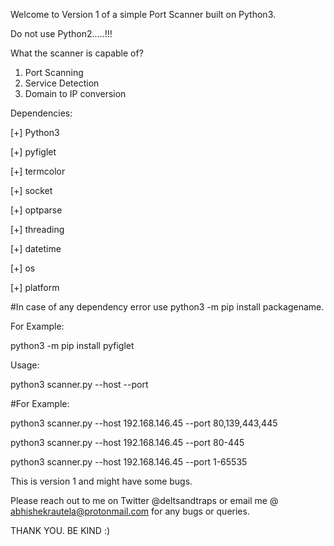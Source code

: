 Welcome to Version 1 of a simple Port Scanner built on Python3.


Do not use Python2.....!!!

What the scanner is capable of?

1. Port Scanning
2. Service Detection
3. Domain to IP conversion

Dependencies:

[+]  Python3

[+]  pyfiglet

[+]  termcolor

[+]  socket

[+]  optparse

[+]  threading

[+]  datetime

[+]  os

[+]  platform

#In case of any dependency error use python3 -m pip install packagename.

For Example:

python3 -m pip install pyfiglet


Usage: 

python3 scanner.py --host <targetip> --port <target ports>

#For Example:

python3 scanner.py --host 192.168.146.45 --port 80,139,443,445

python3 scanner.py --host 192.168.146.45 --port 80-445

python3 scanner.py --host 192.168.146.45 --port 1-65535

This is version 1 and might have some bugs.

Please reach out to me on Twitter @deltsandtraps or email me @ abhishekrautela@protonmail.com for any bugs or queries.

THANK YOU.
BE KIND :)
